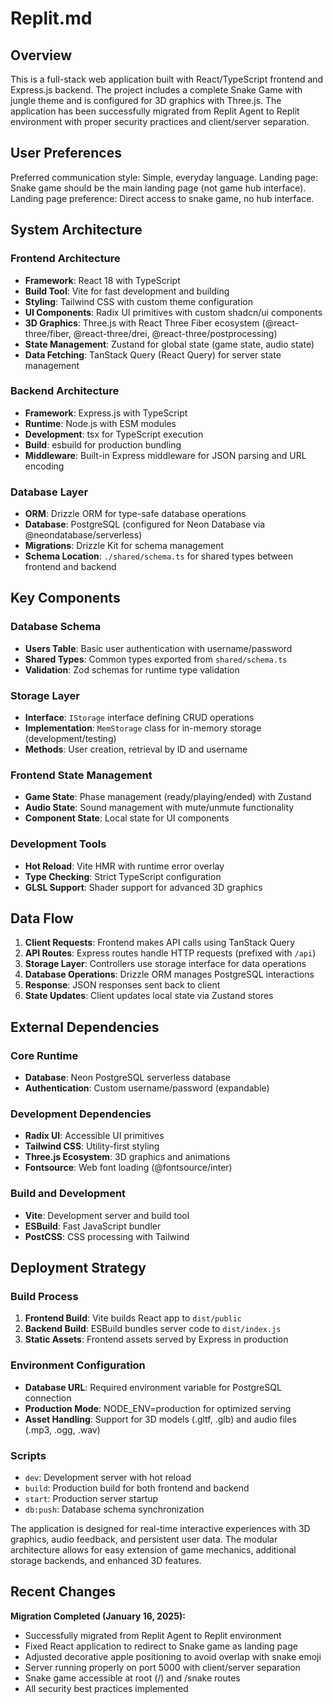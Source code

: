 # Replit.md

## Overview

This is a full-stack web application built with React/TypeScript frontend and Express.js backend. The project includes a complete Snake Game with jungle theme and is configured for 3D graphics with Three.js. The application has been successfully migrated from Replit Agent to Replit environment with proper security practices and client/server separation.

## User Preferences

Preferred communication style: Simple, everyday language.
Landing page: Snake game should be the main landing page (not game hub interface).
Landing page preference: Direct access to snake game, no hub interface.

## System Architecture

### Frontend Architecture
- **Framework**: React 18 with TypeScript
- **Build Tool**: Vite for fast development and building
- **Styling**: Tailwind CSS with custom theme configuration
- **UI Components**: Radix UI primitives with custom shadcn/ui components
- **3D Graphics**: Three.js with React Three Fiber ecosystem (@react-three/fiber, @react-three/drei, @react-three/postprocessing)
- **State Management**: Zustand for global state (game state, audio state)
- **Data Fetching**: TanStack Query (React Query) for server state management

### Backend Architecture
- **Framework**: Express.js with TypeScript
- **Runtime**: Node.js with ESM modules
- **Development**: tsx for TypeScript execution
- **Build**: esbuild for production bundling
- **Middleware**: Built-in Express middleware for JSON parsing and URL encoding

### Database Layer
- **ORM**: Drizzle ORM for type-safe database operations
- **Database**: PostgreSQL (configured for Neon Database via @neondatabase/serverless)
- **Migrations**: Drizzle Kit for schema management
- **Schema Location**: `./shared/schema.ts` for shared types between frontend and backend

## Key Components

### Database Schema
- **Users Table**: Basic user authentication with username/password
- **Shared Types**: Common types exported from `shared/schema.ts`
- **Validation**: Zod schemas for runtime type validation

### Storage Layer
- **Interface**: `IStorage` interface defining CRUD operations
- **Implementation**: `MemStorage` class for in-memory storage (development/testing)
- **Methods**: User creation, retrieval by ID and username

### Frontend State Management
- **Game State**: Phase management (ready/playing/ended) with Zustand
- **Audio State**: Sound management with mute/unmute functionality
- **Component State**: Local state for UI components

### Development Tools
- **Hot Reload**: Vite HMR with runtime error overlay
- **Type Checking**: Strict TypeScript configuration
- **GLSL Support**: Shader support for advanced 3D graphics

## Data Flow

1. **Client Requests**: Frontend makes API calls using TanStack Query
2. **API Routes**: Express routes handle HTTP requests (prefixed with `/api`)
3. **Storage Layer**: Controllers use storage interface for data operations
4. **Database Operations**: Drizzle ORM manages PostgreSQL interactions
5. **Response**: JSON responses sent back to client
6. **State Updates**: Client updates local state via Zustand stores

## External Dependencies

### Core Runtime
- **Database**: Neon PostgreSQL serverless database
- **Authentication**: Custom username/password (expandable)

### Development Dependencies
- **Radix UI**: Accessible UI primitives
- **Tailwind CSS**: Utility-first styling
- **Three.js Ecosystem**: 3D graphics and animations
- **Fontsource**: Web font loading (@fontsource/inter)

### Build and Development
- **Vite**: Development server and build tool
- **ESBuild**: Fast JavaScript bundler
- **PostCSS**: CSS processing with Tailwind

## Deployment Strategy

### Build Process
1. **Frontend Build**: Vite builds React app to `dist/public`
2. **Backend Build**: ESBuild bundles server code to `dist/index.js`
3. **Static Assets**: Frontend assets served by Express in production

### Environment Configuration
- **Database URL**: Required environment variable for PostgreSQL connection
- **Production Mode**: NODE_ENV=production for optimized serving
- **Asset Handling**: Support for 3D models (.gltf, .glb) and audio files (.mp3, .ogg, .wav)

### Scripts
- `dev`: Development server with hot reload
- `build`: Production build for both frontend and backend
- `start`: Production server startup
- `db:push`: Database schema synchronization

The application is designed for real-time interactive experiences with 3D graphics, audio feedback, and persistent user data. The modular architecture allows for easy extension of game mechanics, additional storage backends, and enhanced 3D features.

## Recent Changes

**Migration Completed (January 16, 2025):**
- Successfully migrated from Replit Agent to Replit environment
- Fixed React application to redirect to Snake game as landing page
- Adjusted decorative apple positioning to avoid overlap with snake emoji
- Server running properly on port 5000 with client/server separation
- Snake game accessible at root (/) and /snake routes
- All security best practices implemented